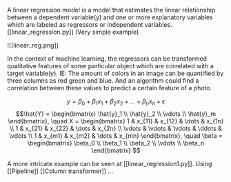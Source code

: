 A linear regression model is a model that estimates the linear relationship between a dependent variable(y) and one or more explanatory variables which are labeled as regressors or independent variables.
[[linear_regression.py]] (Very simple example)

![[linear_reg.png]]

In the context of machine learning, the regressors can be transformed qualitative features of some particular object which are correlated with a target variable(y). IE: The amount of colors in an image can be quantified by three columns as red green and blue. And an algorithm could find a correlation between these values to predict a certain feature of a photo.

$$y = \beta_0 + \beta_1 x_1 + \beta_2 x_2 + \dots + \beta_n x_n + \epsilon$$
$$\hat{Y} = \begin{bmatrix} \hat{y}_1 \\ \hat{y}_2 \\ \vdots \\ \hat{y}_m \end{bmatrix},
\quad
X = \begin{bmatrix} 
1 & x_{11} & x_{12} & \dots & x_{1n} \\ 
1 & x_{21} & x_{22} & \dots & x_{2n} \\ 
\vdots & \vdots & \vdots & \ddots & \vdots \\ 
1 & x_{m1} & x_{m2} & \dots & x_{mn} 
\end{bmatrix},
\quad
\beta = \begin{bmatrix} \beta_0 \\ \beta_1 \\ \beta_2 \\ \vdots \\ \beta_n \end{bmatrix}
$$

A more intricate example can be seen at [[linear_regression1.py]].
Using [[Pipeline]] [[Column transformer]] ...